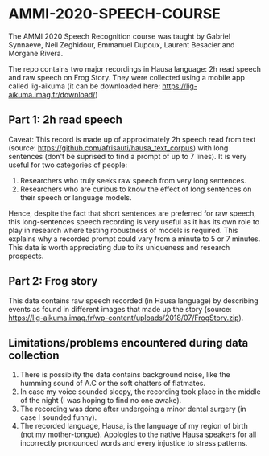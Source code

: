 # AMMI-2020-SPEECH-COURSE
The AMMI 2020 Speech Recognition course was taught by Gabriel Synnaeve, Neil Zeghidour, Emmanuel Dupoux, Laurent Besacier and Morgane Rivera.

The repo contains two major recordings in Hausa language: 2h read speech and raw speech on Frog Story. They were collected using a mobile app called lig-aikuma (it can be downloaded here: https://lig-aikuma.imag.fr/download/)
## Part 1: 2h read speech
Caveat: This record is made up of approximately 2h speech read from text (source: https://github.com/afrisauti/hausa_text_corpus) with long sentences (don't be suprised to find a prompt of up to 7 lines). It is very useful for two categories of people:
1. Researchers who truly seeks raw speech from very long sentences.
2. Researchers who are curious to know the effect of long sentences on their speech or language models.

Hence, despite the fact that short sentences are preferred for raw speech, this long-sentences speech recording is very useful as it has its own role to play in research where testing robustness of models is required. This explains why a recorded prompt could vary from a minute to 5 or 7 minutes. This data is worth appreciating due to its uniqueness and research prospects.
## Part 2: Frog story
This data contains raw speech recorded (in Hausa language) by describing events as found in different images that made up the story (source: https://lig-aikuma.imag.fr/wp-content/uploads/2018/07/FrogStory.zip).
## Limitations/problems encountered during data collection
1. There is possiblity the data contains background noise, like the humming sound of A.C or the soft chatters of flatmates.
2. In case my voice sounded sleepy, the recording took place in the middle of the night (I was hoping to find no one awake).
3. The recording was done after undergoing a minor dental surgery (in case I sounded funny).
4. The recorded language, Hausa, is the language of my region of birth (not my mother-tongue). Apologies to the native Hausa speakers for all incorrectly pronounced words and every injustice to stress patterns.
